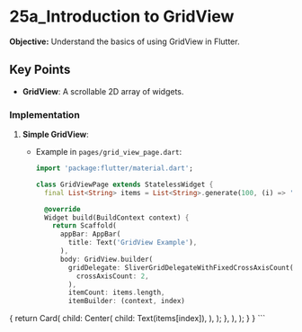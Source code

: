 # 25a_Introduction to GridView

**Objective:** Understand the basics of using GridView in Flutter.

## Key Points

- **GridView**: A scrollable 2D array of widgets.

### Implementation

1. **Simple GridView**:
   - Example in `pages/grid_view_page.dart`:

     ```dart
     import 'package:flutter/material.dart';

     class GridViewPage extends StatelessWidget {
       final List<String> items = List<String>.generate(100, (i) => 'Item $i');

       @override
       Widget build(BuildContext context) {
         return Scaffold(
           appBar: AppBar(
             title: Text('GridView Example'),
           ),
           body: GridView.builder(
             gridDelegate: SliverGridDelegateWithFixedCrossAxisCount(
               crossAxisCount: 2,
             ),
             itemCount: items.length,
             itemBuilder: (context, index)

 {
               return Card(
                 child: Center(
                   child: Text(items[index]),
                 ),
               );
             },
           ),
         );
       }
     }
     ```
